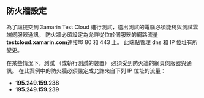 ## <a name="firewall-configuration"></a>防火牆設定

為了讓提交到 Xamarin Test Cloud 進行測試，送出測試的電腦必須能夠與測試雲端伺服器通訊。 防火牆必須設定為允許從位於伺服器的網路流量**testcloud.xamarin.com**連接埠 80 和 443 上。 此端點管理 dns 和 IP 位址有所變更。 

在某些情況下，測試 （或執行測試的裝置） 必須受到防火牆的網頁伺服器與通訊。 在此案例中的防火牆必須設定成允許來自下列 IP 位址的流量：

* **195.249.159.238**
* **195.249.159.239**
